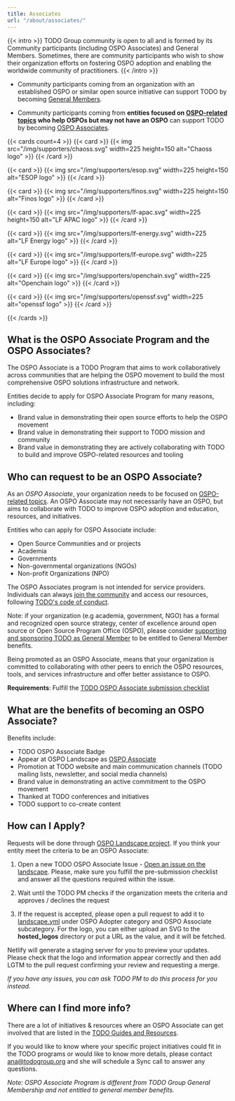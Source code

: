 ```yaml
---
title: Associates
url: "/about/associates/"
---
```


{{< intro >}}
TODO Group community is open to all and is formed by its Community participants (including OSPO Associates) and General Members. Sometimes, there are community participants who wish to show their organization efforts on fostering OSPO adoption and enabling the worldwide community of practitioners.
{{< /intro >}}

* Community participants coming from an organization with an established OSPO or similar open source initiative can support TODO by becoming [General Members](https://todogroup.org/join/).

* Community participants coming from **entities focused on [OSPO-related topics](https://ospomindmap.todogroup.org/) who help OSPOs but may not have an OSPO** can support TODO by becoming [OSPO Associates](https://github.com/todogroup/governance/blob/main/OSPO-Associate-Program.md#-ways-you-can-support-todo).

{{< cards count=4 >}}
{{< card >}}
{{< img src="/img/supporters/chaoss.svg" width=225 height=150 alt="Chaoss logo" >}}
{{< /card >}}

{{< card >}}
{{< img src="/img/supporters/esop.svg" width=225 height=150 alt="ESOP logo" >}}
{{< /card >}}

{{< card >}}
{{< img src="/img/supporters/finos.svg" width=225 height=150 alt="Finos logo" >}}
{{< /card >}}

{{< card >}}
{{< img src="/img/supporters/lf-apac.svg" width=225 height=150 alt="LF APAC logo" >}}
{{< /card >}}

{{< card >}}
{{< img src="/img/supporters/lf-energy.svg" width=225 alt="LF Energy logo" >}}
{{< /card >}}

{{< card >}}
{{< img src="/img/supporters/lf-europe.svg" width=225 alt="LF Europe logo" >}}
{{< /card >}}

{{< card >}}
{{< img src="/img/supporters/openchain.svg" width=225 alt="Openchain logo" >}}
{{< /card >}}

{{< card >}}
{{< img src="/img/supporters/openssf.svg" width=225 alt="openssf logo" >}}
{{< /card >}}



{{< /cards >}}

## What is the OSPO Associate Program and the OSPO Associates?

The OSPO Associate is a TODO Program that aims to work collaboratively across communities that are helping the OSPO movement to build the most comprehensive OSPO solutions infrastructure and network.

Entities decide to apply for OSPO Associate Program for many reasons, including:

* Brand value in demonstrating their open source efforts to help the OSPO movement
* Brand value in demonstrating their support to TODO mission and community
* Brand value in demonstrating they are actively collaborating with TODO to build and improve OSPO-related resources and tooling

## Who can request to be an OSPO Associate?

As an *OSPO Associate*, your organization needs to be focused on [OSPO-related topics](https://ospomindmap.todogroup.org/). An OSPO Associate may not necessarily have an OSPO, but aims to collaborate with TODO to improve OSPO adoption and education, resources, and initiatives.

Entities who can apply for OSPO Associate include:

* Open Source Communities and or projects
* Academia
* Governments
* Non-governmental organizations (NGOs)
* Non-profit Organizations (NPO)

The OSPO Associates program is not intended for service providers. Individuals can always [join the community](https://todogroup.org/community/) and access our resources, following [TODO's code of conduct](https://github.com/todogroup/.github/blob/master/CODE_OF_CONDUCT.md#todo-group-code-of-conduct).

Note: if your organization (e.g academia, government, NGO) has a formal and recognized open source strategy, center of excellence around open source or Open Source Program Office (OSPO), please consider [supporting and sponsoring TODO as General Member](https://todogroup.org/members/) to be entitled to General Member benefits.

Being promoted as an OSPO Associate, means that your organization is committed to collaborating with other peers to enrich the OSPO resources, tools, and services infrastructure and offer better assistance to OSPO.

**Requirements**: Fulfill the [TODO OSPO Associate submission checklist](https://github.com/todogroup/ospolandscape/issues/new/choose)

## What are the benefits of becoming an OSPO Associate?

Benefits include:

* TODO OSPO Associate Badge
* Appear at OSPO Landscape as [OSPO Associate](https://landscape.todogroup.org/card-mode?category=ospo-associate&grouping=category)
* Promotion at TODO website and main communication channels (TODO mailing lists, newsletter, and social media channels)
* Brand value in demonstrating an active commitment to the OSPO movement
* Thanked at TODO conferences and initiatives
* TODO support to co-create content

## How can I Apply?

Requests will be done through [OSPO Landscape project](https://github.com/todogroup/ospolandscape). If you think your entity meet the criteria to be an OSPO Associate:

1) Open a new TODO OSPO Associate Issue - [Open an issue on the landscape](https://github.com/todogroup/ospolandscape/issues/new/choose). Please, make sure you fulfill the pre-submission checklist and answer all the questions required within the issue.

2) Wait until the TODO PM checks if the organization meets the criteria and approves / declines the request

3) If the request is accepted, please open a pull request to add it to [landscape.yml](https://github.com/todogroup/ospolandscape/blob/master/landscape.yml) under OSPO Adopter category and OSPO Associate subcategory. For the logo, you can either upload an SVG to the **hosted_logos** directory or put a URL as the value, and it will be fetched.

Netlify will generate a staging server for you to preview your updates. Please check that the logo and information appear correctly and then add LGTM to the pull request confirming your review and requesting a merge.

*If you have any issues, you can ask TODO PM to do this process for you instead.*

## Where can I find more info?

There are a lot of initiatives & resources where an OSPO Associate can get involved that are listed in the [TODO Guides and Resources](todogroup.org/guides).

If you would like to know where your specific project initiatives could fit in the TODO programs or would like to know more details, please contact ana@todogroup.org and she will schedule a Sync call to answer any questions.

*Note: OSPO Associate Program is different from TODO Group General Membership and not entitled to general member benefits.*
